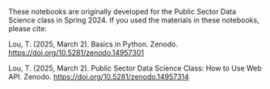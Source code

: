 These notebooks are originally developed for the Public Sector Data Science class in Spring 2024. 
If you used the materials in these notebooks, please cite:

Lou, T. (2025, March 2). Basics in Python. Zenodo. https://doi.org/10.5281/zenodo.14957301

Lou, T. (2025, March 2). Public Sector Data Science Class: How to Use Web API. Zenodo. https://doi.org/10.5281/zenodo.14957314
